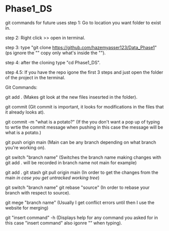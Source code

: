 # Phase1_DS

git commands for future uses 
step 1: Go to location you want folder to exist in.

step 2: Right click >> open in terminal.

step 3: type "git clone https://github.com/hazemyasser123/Data_Phase1"  (ps ignore the "" copy only what's inside the "").

step 4: after the cloning type "cd Phase1_DS".

step 4.5: If you have the repo igone the first 3 steps and just open the folder of the project in the terminal.

Git Commands:

git add .               (Makes git look at the new files insesrted in the folder).

git commit              (Git commit is important, it looks for modifications in the files that it already looks at).

git commit -m "what is a potato?"   (If the you don't want a pop up of typing to wrtie the commit message when pushing in this case the message will be what is a potato.)

git push origin main    (Main can be any branch depending on what branch you're working on).

git switch "branch name"    (Switches the branch name making changes with git add . will be recorded in branch name not main for example)

git add .
git stash
git pull origin main    (In order to get the changes from the main *in case you get untracked working tree*)

git switch "branch name"
git rebase "source"     (In order to rebase your branch with respect to source).

git mege "branch name"  (Usually I get conflict errors until then I use the website for merging)

git "insert command" -h (Displays help for any command you asked for in this case "insert command" also igonre "" when typing).